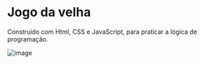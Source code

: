 # Jogo da velha

Construído com Html, CSS e JavaScript, para praticar a lógica de programação.

![image](https://user-images.githubusercontent.com/49129351/115114758-50bddc80-9f67-11eb-83c0-c3c28cfda1c9.png)

